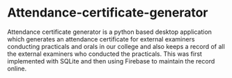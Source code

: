 # Attendance-certificate-generator
Attendance certificate generator is a python based desktop application which generates an attendance certificate for external examiners conducting practicals and orals in our college and also keeps a record of all the external examiners who conducted the practicals. This was first implemented with SQLite and then using Firebase to maintain the record online.
